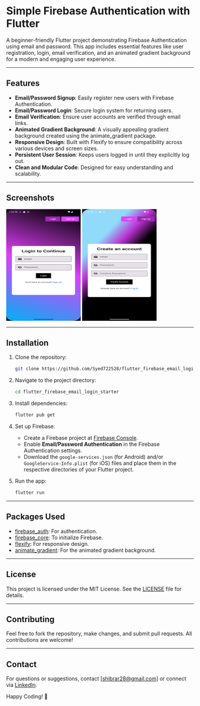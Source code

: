 # Simple Firebase Authentication with Flutter

A beginner-friendly Flutter project demonstrating Firebase Authentication using email and password. This app includes essential features like user registration, login, email verification, and an animated gradient background for a modern and engaging user experience.

---

## Features

- **Email/Password Signup**: Easily register new users with Firebase Authentication.
- **Email/Password Login**: Secure login system for returning users.
- **Email Verification**: Ensure user accounts are verified through email links.
- **Animated Gradient Background**: A visually appealing gradient background created using the animate_gradient package.
- **Responsive Design**: Built with Flexify to ensure compatibility across various devices and screen sizes.
- **Persistent User Session**: Keeps users logged in until they explicitly log out.
- **Clean and Modular Code**: Designed for easy understanding and scalability.

---

## Screenshots

<img src="sample/samplePic2.png" alt="Login Page" width="200" height ="300">
<img src="sample/samplePic1.png" alt="Login Page" width="200" height ="300">

---

## Installation

1. Clone the repository:
   ```bash
   git clone https://github.com/Syed722528/flutter_firebase_email_login_starter.git
   ```

2. Navigate to the project directory:
   ```bash
   cd flutter_firebase_email_login_starter
   ```

3. Install dependencies:
   ```bash
   flutter pub get
   ```

4. Set up Firebase:
   - Create a Firebase project at [Firebase Console](https://console.firebase.google.com/).
   - Enable **Email/Password Authentication** in the Firebase Authentication settings.
   - Download the `google-services.json` (for Android) and/or `GoogleService-Info.plist` (for iOS) files and place them in the respective directories of your Flutter project.

5. Run the app:
   ```bash
   flutter run
   ```

---

## Packages Used

- [firebase_auth](https://pub.dev/packages/firebase_auth): For authentication.
- [firebase_core](https://pub.dev/packages/firebase_core): To initialize Firebase.
- [flexify](https://pub.dev/packages/flexify): For responsive design.
- [animate_gradient](https://pub.dev/packages/animate_gradient): For the animated gradient background.

---

## License

This project is licensed under the MIT License. See the [LICENSE](LICENSE) file for details.

---

## Contributing

Feel free to fork the repository, make changes, and submit pull requests. All contributions are welcome!

---

## Contact

For questions or suggestions, contact [shibrar28@gmail.com] or connect via [LinkedIn](www.linkedin.com/in/syed-hassan-abrar-11713a1b0).

Happy Coding! 🎉
